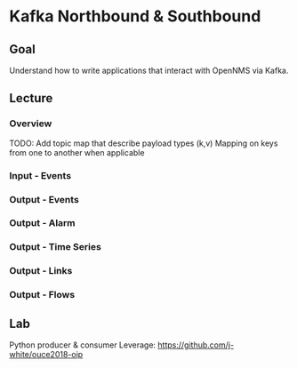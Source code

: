 # Kafka Northbound & Southbound

## Goal 

Understand how to write applications that interact with OpenNMS via Kafka.

## Lecture

### Overview

TODO: Add topic map that describe payload types (k,v)
Mapping on keys from one to another when applicable

### Input - Events

### Output - Events

### Output - Alarm

### Output - Time Series

### Output - Links

### Output - Flows

## Lab

Python producer & consumer
Leverage: https://github.com/j-white/ouce2018-oip
